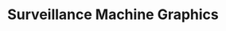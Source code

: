 ---
layout: default
category: bts
tags: ["IOT","Arduino"]
video: "https://player.vimeo.com/video/109245893?badge=0&amp;autopause=0&amp;player_id=0&amp;app_id=72231"
title: "Surveillance Machine Graphics"
thumbnail: "https://i.vimeocdn.com/video/493157410_295x166.jpg?r=pad"
description: | 
  What you see:
  1. I'm sending some junk data to the screen "1711 careful need", etc
  2. In the background, an old IBM commercial had just started playing
  3. I pan over to another surveillance screen where a (badly aligned) GIF from the tumblr is playing
  4. Pan back to the first surveillance screen, the IBM commercial has ended and it the background becomes a (slightly "modified") camera view from a camera beside the table. I thought this would be a sneaky way for the audience to get a "behind the scenes" look occasionally.
---